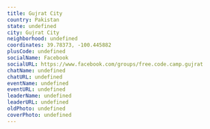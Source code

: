 ```yaml
---
title: Gujrat City
country: Pakistan
state: undefined
city: Gujrat City
neighborhood: undefined
coordinates: 39.78373, -100.445882
plusCode: undefined
socialName: Facebook
socialURL: https://www.facebook.com/groups/free.code.camp.gujrat
chatName: undefined
chatURL: undefined
eventName: undefined
eventURL: undefined
leaderName: undefined
leaderURL: undefined
oldPhoto: undefined
coverPhoto: undefined
---
```

